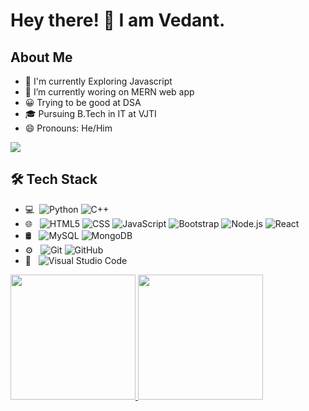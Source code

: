 # Hey there! 👋 I am Vedant.

## About Me

- 🤔  I'm currently Exploring Javascript 
- 🌱 I’m currently woring on MERN web app
- 😀 Trying to be good at DSA
- 🎓 Pursuing B.Tech in IT at VJTI
- 😄 Pronouns: He/Him

![](https://komarev.com/ghpvc/?username=vdmondkr2002&label=PROFILE+VIEWS)

## 🛠 Tech Stack
- 💻&nbsp;
  ![Python](https://img.shields.io/badge/-Python-333333?style=flat&logo=python)
  ![C++](https://img.shields.io/badge/-C++-333333?style=flat&logo=C%2B%2B&logoColor=00599C)
- 🌐 &nbsp;
  ![HTML5](https://img.shields.io/badge/-HTML5-333333?style=flat&logo=HTML5)
  ![CSS](https://img.shields.io/badge/-CSS-333333?style=flat&logo=CSS3&logoColor=1572B6)
  ![JavaScript](https://img.shields.io/badge/-JavaScript-333333?style=flat&logo=javascript)
  ![Bootstrap](https://img.shields.io/badge/-Bootstrap-333333?style=flat&logo=bootstrap&logoColor=563D7C)
  ![Node.js](https://img.shields.io/badge/-Node.js-333333?style=flat&logo=node.js)
  ![React](https://img.shields.io/badge/-React-333333?style=flat&logo=react)
- 🛢 &nbsp;
  ![MySQL](https://img.shields.io/badge/-MySQL-333333?style=flat&logo=mysql)
  ![MongoDB](https://img.shields.io/badge/-MongoDB-333333?style=flat&logo=mongodb)
 - ⚙️ &nbsp;
  ![Git](https://img.shields.io/badge/-Git-333333?style=flat&logo=git)
  ![GitHub](https://img.shields.io/badge/-GitHub-333333?style=flat&logo=github)
- 🔧 &nbsp;
  ![Visual Studio Code](https://img.shields.io/badge/-Visual%20Studio%20Code-333333?style=flat&logo=visual-studio-code&logoColor=007ACC)

<!--  Github stats And  Most used languages-->
<a href="https://github.com/vdmondkr2002/">
   <img height="200em" src="https://github-readme-stats.vercel.app/api?username=vdmondkr2002&theme=dark&show_icons=true"/>
   <img height="200em" src="https://github-readme-stats.vercel.app/api/top-langs/?username=vdmondkr2002&theme=tokyonight"/>
</a>



